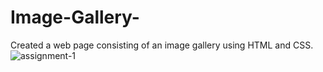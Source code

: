 # Image-Gallery-
Created a web page consisting of an image gallery using HTML and CSS.
![assignment-1](https://user-images.githubusercontent.com/112768387/199771437-476ce8cb-ee20-4320-a58e-dc9c2d97617f.png)
